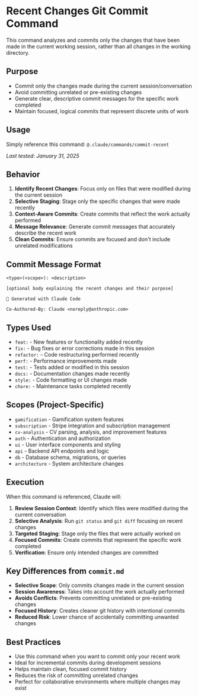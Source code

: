 # Recent Changes Git Commit Command

This command analyzes and commits only the changes that have been made in the current working session, rather than all changes in the working directory.

## Purpose
- Commit only the changes made during the current session/conversation
- Avoid committing unrelated or pre-existing changes
- Generate clear, descriptive commit messages for the specific work completed
- Maintain focused, logical commits that represent discrete units of work

## Usage
Simply reference this command: `@.claude/commands/commit-recent`

*Last tested: January 31, 2025*

## Behavior
1. **Identify Recent Changes**: Focus only on files that were modified during the current session
2. **Selective Staging**: Stage only the specific changes that were made recently
3. **Context-Aware Commits**: Create commits that reflect the work actually performed
4. **Message Relevance**: Generate commit messages that accurately describe the recent work
5. **Clean Commits**: Ensure commits are focused and don't include unrelated modifications

## Commit Message Format
```
<type>(<scope>): <description>

[optional body explaining the recent changes and their purpose]

🤖 Generated with Claude Code

Co-Authored-By: Claude <noreply@anthropic.com>
```

## Types Used
- `feat:` - New features or functionality added recently
- `fix:` - Bug fixes or error corrections made in this session
- `refactor:` - Code restructuring performed recently
- `perf:` - Performance improvements made
- `test:` - Tests added or modified in this session
- `docs:` - Documentation changes made recently
- `style:` - Code formatting or UI changes made
- `chore:` - Maintenance tasks completed recently

## Scopes (Project-Specific)
- `gamification` - Gamification system features
- `subscription` - Stripe integration and subscription management
- `cv-analysis` - CV parsing, analysis, and improvement features
- `auth` - Authentication and authorization
- `ui` - User interface components and styling
- `api` - Backend API endpoints and logic
- `db` - Database schema, migrations, or queries
- `architecture` - System architecture changes

## Execution
When this command is referenced, Claude will:
1. **Review Session Context**: Identify which files were modified during the current conversation
2. **Selective Analysis**: Run `git status` and `git diff` focusing on recent changes
3. **Targeted Staging**: Stage only the files that were actually worked on
4. **Focused Commits**: Create commits that represent the specific work completed
5. **Verification**: Ensure only intended changes are committed

## Key Differences from `commit.md`
- **Selective Scope**: Only commits changes made in the current session
- **Session Awareness**: Takes into account the work actually performed
- **Avoids Conflicts**: Prevents committing unrelated or pre-existing changes
- **Focused History**: Creates cleaner git history with intentional commits
- **Reduced Risk**: Lower chance of accidentally committing unwanted changes

## Best Practices
- Use this command when you want to commit only your recent work
- Ideal for incremental commits during development sessions
- Helps maintain clean, focused commit history
- Reduces the risk of committing unrelated changes
- Perfect for collaborative environments where multiple changes may exist